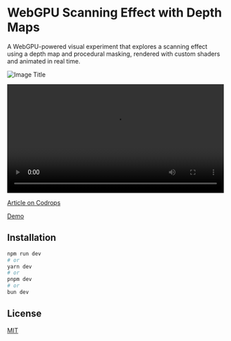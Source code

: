 # WebGPU Scanning Effect with Depth Maps

A WebGPU-powered visual experiment that explores a scanning effect using a depth map and procedural masking, rendered with custom shaders and animated in real time.

![Image Title](https://tympanus.net/codrops/wp-content/uploads/2025/03/scaneffect_featured.jpg)

<video width="100%" autoplay="autoplay" controls="false">
    <source src="preview.mp4" type="video/webm">
</video>

[Article on Codrops](https://tympanus.net/codrops/?p=90674)

[Demo](https://tympanus.net/Development/ScanEffect/)

## Installation

```bash
npm run dev
# or
yarn dev
# or
pnpm dev
# or
bun dev
```

## License

[MIT](LICENSE)
